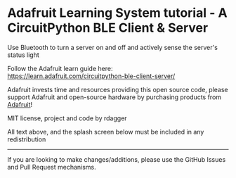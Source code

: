 # Adafruit Learning System tutorial - A CircuitPython BLE Client & Server

Use Bluetooth to turn a server on and off and actively sense the server's status light

Follow the Adafruit learn guide here: https://learn.adafruit.com/circuitpython-ble-client-server/

Adafruit invests time and resources providing this open source code,
please support Adafruit and open-source hardware by purchasing
products from [Adafruit](https://www.adafruit.com)!
 
MIT license, project and code by rdagger

All text above, and the splash screen below must be included in any redistribution

-----------------------
If you are looking to make changes/additions, please use the GitHub Issues and Pull Request mechanisms.
